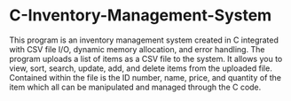 # C-Inventory-Management-System
This program is an inventory management system created in C integrated with CSV file I/O, dynamic memory allocation, and error handling. The program uploads a list of items as a CSV file to the system. It allows you to view, sort, search, update, add, and delete items from the uploaded file. Contained within the file is the ID number, name, price, and quantity of the item which all can be manipulated and managed through the C code.

